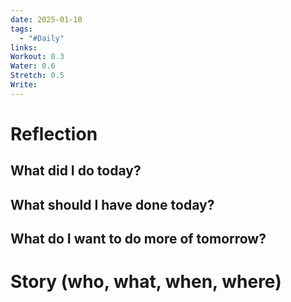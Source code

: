 ```yaml
---
date: 2025-01-10
tags:
  - "#Daily"
links: 
Workout: 0.3
Water: 0.6
Stretch: 0.5
Write:
---
```

# Reflection
## What did I do today?

## What should I have done today?

## What do I want to do more of tomorrow?

# Story (who, what, when, where)

